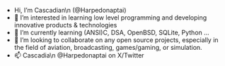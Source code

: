 - Hi, I’m Cascadian\n (@Harpedonaptai)
- 👀 I’m interested in learning low level programming and developing innovative products & technologies
- 🌱 I’m currently learning (ANSI)C, DSA, OpenBSD, SQLite, Python ...
- 💞️ I’m looking to collaborate on any open source projects, especially in the field of aviation, broadcasting, games/gaming, or simulation.
- 📫 Cascadia\n @Harpedonaptai on X/Twitter

<!---
Harpedonaptai/Harpedonaptai is a ✨ special ✨ repository because its `README.md` (this file) appears on your GitHub profile.
You can click the Preview link to take a look at your changes.
--->
